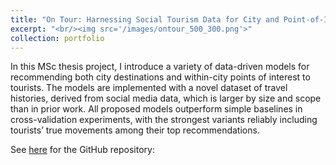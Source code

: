 ```yaml
---
title: "On Tour: Harnessing Social Tourism Data for City and Point-of-Interest Recommendation"
excerpt: "<br/><img src='/images/ontour_500_300.png'>"
collection: portfolio
---
```


In this MSc thesis project, I introduce a variety of data-driven models for recommending both city destinations and within-city points of interest to tourists. The models are implemented with a novel dataset of travel histories, derived from social media data, which is larger by size and scope than in prior work. All proposed models outperform simple baselines in cross-validation experiments, with the strongest variants reliably including tourists’ true movements among their top recommendations. 

See [here](https://github.com/tombewley/OnTour-TourismRecommendation) for the GitHub repository:

